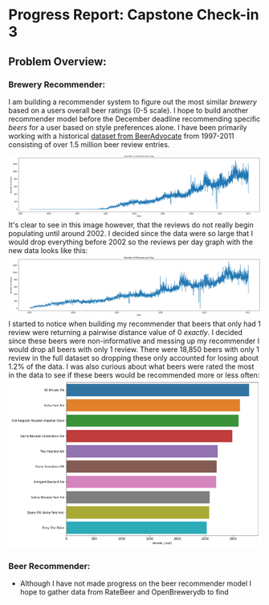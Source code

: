 # Progress Report: Capstone Check-in 3

## Problem Overview:
### Brewery Recommender:

I am building a recommender system to figure out the most similar <em>brewery</em> based on a users overall beer ratings (0-5 scale). I hope to build another recommender model before the December deadline recommending specific <em>beers</em> for a user based on style preferences alone. I have been primarily working with a historical [dataset from BeerAdvocate](https://www.kaggle.com/rdoume/beerreviews) from 1997-2011 consisting of over 1.5 million beer review entries. 

![](images/beer_reviews_day.png)
It's clear to see in this image however, that the reviews do not really begin populating until around 2002. I decided since the data were so large that I would drop everything before 2002 so the reviews per day graph with the new data looks like this:
![](images/beer_reviews_day_short.png)
I started to notice when building my recommender that beers that only had 1 review were returning a pairwise distance value of 0 <em>exactly</em>. I decided since these beers were non-informative and messing up my recommender I would drop all beers with only 1 review. There were 18,850 beers with only 1 review in the full dataset so dropping these only accounted for losing about 1.2% of the data. I was also curious about what beers were rated the most in the data to see if these beers would be recommended more or less often:
![](images/most_rated_beers.png)


### Beer Recommender:
- Although I have not made progress on the beer recommender model I hope to gather data from RateBeer and OpenBrewerydb to find 